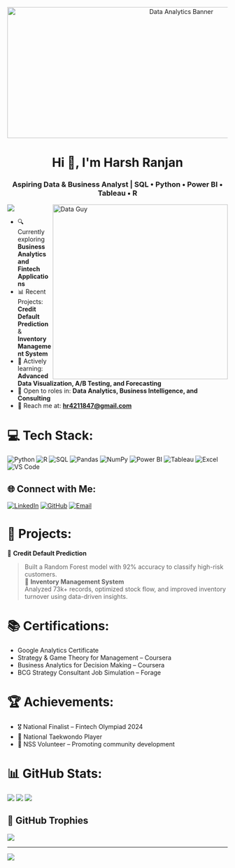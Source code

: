 <p align="center">
  <img src="https://i.pinimg.com/originals/2b/56/60/2b5660f3964ed95d3f1aef918cb02c0a.gif" alt="Data Analytics Banner" height="300" width="780">
</p>

<h1 align="center">Hi 👋, I'm Harsh Ranjan</h1>
<h3 align="center">Aspiring Data & Business Analyst | SQL • Python • Power BI • Tableau • R</h3>

<img align="right" alt="Data Guy" height="400" width="400" src="https://i.pinimg.com/originals/f6/1d/bd/f61dbd5a042774ed6e8b8a8752c2d3d7.gif">

<p align="left">
  <img src=https://in.pinterest.com/pin/2040762327903241/"Harsh02200" />
</p>

- 🔍 Currently exploring **Business Analytics and Fintech Applications**
- 📊 Recent Projects: **Credit Default Prediction** & **Inventory Management System**
- 🚀 Actively learning: **Advanced Data Visualization, A/B Testing, and Forecasting**
- 🎯 Open to roles in: **Data Analytics, Business Intelligence, and Consulting**
- 💌 Reach me at: **hr4211847@gmail.com**

# 💻 Tech Stack:
![Python](https://img.shields.io/badge/Python-3670A0?style=for-the-badge&logo=python&logoColor=ffdd54)
![R](https://img.shields.io/badge/R-276DC3?style=for-the-badge&logo=r&logoColor=white)
![SQL](https://img.shields.io/badge/SQL-07405E?style=for-the-badge&logo=postgresql&logoColor=white)
![Pandas](https://img.shields.io/badge/Pandas-150458?style=for-the-badge&logo=pandas&logoColor=white)
![NumPy](https://img.shields.io/badge/Numpy-013243?style=for-the-badge&logo=numpy&logoColor=white)
![Power BI](https://img.shields.io/badge/PowerBI-F2C811?style=for-the-badge&logo=powerbi&logoColor=black)
![Tableau](https://img.shields.io/badge/Tableau-E97627?style=for-the-badge&logo=tableau&logoColor=white)
![Excel](https://img.shields.io/badge/Excel-217346?style=for-the-badge&logo=microsoft-excel&logoColor=white)
![VS Code](https://img.shields.io/badge/VS%20Code-007ACC.svg?style=for-the-badge&logo=visual-studio-code&logoColor=white)

## 🌐 Connect with Me:
[![LinkedIn](https://img.shields.io/badge/LinkedIn-%230077B5.svg?logo=linkedin&logoColor=white)](http://www.linkedin.com/in/harsh-ranjan-09976629b) 
[![GitHub](https://img.shields.io/badge/GitHub-%23121011.svg?logo=github&logoColor=white)](https://github.com/Harsh02200)
[![Email](https://img.shields.io/badge/Email-D14836?logo=gmail&logoColor=white)](mailto:hr4211847@gmail.com)

# 📌 Projects:
🔹 **Credit Default Prediction**
> Built a Random Forest model with 92% accuracy to classify high-risk customers.  
🔹 **Inventory Management System**  
> Analyzed 73k+ records, optimized stock flow, and improved inventory turnover using data-driven insights.

# 📚 Certifications:
- Google Analytics Certificate  
- Strategy & Game Theory for Management – Coursera  
- Business Analytics for Decision Making – Coursera  
- BCG Strategy Consultant Job Simulation – Forage  

# 🏆 Achievements:
- 🎖 National Finalist – Fintech Olympiad 2024  
- 🥋 National Taekwondo Player  
- 🤝 NSS Volunteer – Promoting community development

# 📊 GitHub Stats:
![](https://github-readme-stats.vercel.app/api?username=Harsh02200&theme=tokyonight&hide_border=false&include_all_commits=false&count_private=false)
![](https://streak-stats.demolab.com?user=Harsh02200&theme=tokyonight&hide_border=false)
![](https://github-readme-stats.vercel.app/api/top-langs/?username=Harsh02200&theme=tokyonight&hide_border=false&layout=compact)

## 🏅 GitHub Trophies
![](https://github-profile-trophy.vercel.app/?username=Harsh02200&theme=tokyonight&no-frame=false&no-bg=true&margin-w=4)

---

[![](https://visitcount.itsvg.in/api?id=Harsh02200&icon=0&color=1)](https://visitcount.itsvg.in)
<!-- Generated by ChatGPT based on Resume Data -->
